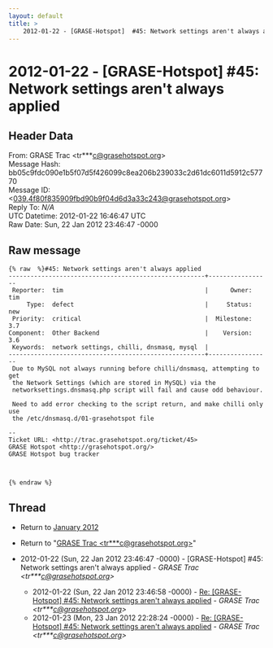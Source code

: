 ```yaml
---
layout: default
title: >
    2012-01-22 - [GRASE-Hotspot]  #45: Network settings aren't always applied
---
```


# 2012-01-22 - [GRASE-Hotspot]  #45: Network settings aren't always applied

## Header Data

From: GRASE Trac \<tr***c@grasehotspot.org\><br>
Message Hash: bb05c9fdc090e1b5f07d5f426099c8ea206b239033c2d61dc6011d5912c57770<br>
Message ID: \<039.4f80f835909fbd90b9f04d6d3a33c243@grasehotspot.org\><br>
Reply To: _N/A_<br>
UTC Datetime: 2012-01-22 16:46:47 UTC<br>
Raw Date: Sun, 22 Jan 2012 23:46:47 -0000<br>

## Raw message

```
{% raw  %}#45: Network settings aren't always applied
------------------------------------------------------+-----------------
 Reporter:  tim                                       |      Owner:  tim
     Type:  defect                                    |     Status:  new
 Priority:  critical                                  |  Milestone:  3.7
Component:  Other Backend                             |    Version:  3.6
 Keywords:  network settings, chilli, dnsmasq, mysql  |
------------------------------------------------------+-----------------
 Due to MySQL not always running before chilli/dnsmasq, attempting to get
 the Network Settings (which are stored in MySQL) via the
 networksettings.dnsmasq.php script will fail and cause odd behaviour.

 Need to add error checking to the script return, and make chilli only use
 the /etc/dnsmasq.d/01-grasehotspot file

-- 
Ticket URL: <http://trac.grasehotspot.org/ticket/45>
GRASE Hotspot <http://grasehotspot.org/>
GRASE Hotspot bug tracker



{% endraw %}
```

## Thread

+ Return to [January 2012](/archive/2012/01)

+ Return to "[GRASE Trac <tr***c<span>@</span>grasehotspot.org>](/authors/tr___c_at_grasehotspot_org)"

+ 2012-01-22 (Sun, 22 Jan 2012 23:46:47 -0000) - [GRASE-Hotspot]  #45: Network settings aren't always applied - _GRASE Trac \<tr***c@grasehotspot.org\>_
  + 2012-01-22 (Sun, 22 Jan 2012 23:46:58 -0000) - [Re: [GRASE-Hotspot] #45: Network settings aren't always applied](/archive/2012/01/cb47e1b475f844c62c46955954082c9f960477e027f254ec688f2ded3b682c4d) - _GRASE Trac \<tr***c@grasehotspot.org\>_
  + 2012-01-23 (Mon, 23 Jan 2012 22:28:24 -0000) - [Re: [GRASE-Hotspot] #45: Network settings aren't always applied](/archive/2012/01/c0eeb65c75fd259183837d0d6393ed19eb515e8600073df9e8f48bc1e02b3fe6) - _GRASE Trac \<tr***c@grasehotspot.org\>_

